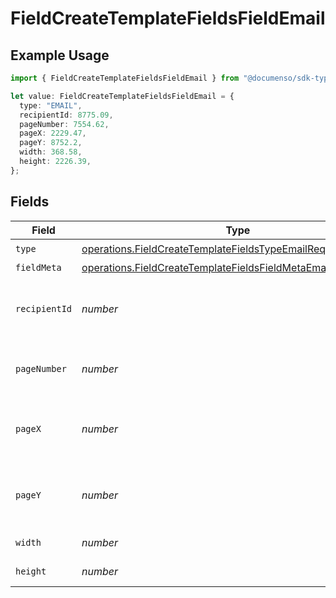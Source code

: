 # FieldCreateTemplateFieldsFieldEmail

## Example Usage

```typescript
import { FieldCreateTemplateFieldsFieldEmail } from "@documenso/sdk-typescript/models/operations";

let value: FieldCreateTemplateFieldsFieldEmail = {
  type: "EMAIL",
  recipientId: 8775.09,
  pageNumber: 7554.62,
  pageX: 2229.47,
  pageY: 8752.2,
  width: 368.58,
  height: 2226.39,
};
```

## Fields

| Field                                                                                                                                          | Type                                                                                                                                           | Required                                                                                                                                       | Description                                                                                                                                    |
| ---------------------------------------------------------------------------------------------------------------------------------------------- | ---------------------------------------------------------------------------------------------------------------------------------------------- | ---------------------------------------------------------------------------------------------------------------------------------------------- | ---------------------------------------------------------------------------------------------------------------------------------------------- |
| `type`                                                                                                                                         | [operations.FieldCreateTemplateFieldsTypeEmailRequestBody1](../../models/operations/fieldcreatetemplatefieldstypeemailrequestbody1.md)         | :heavy_check_mark:                                                                                                                             | N/A                                                                                                                                            |
| `fieldMeta`                                                                                                                                    | [operations.FieldCreateTemplateFieldsFieldMetaEmailRequestBody](../../models/operations/fieldcreatetemplatefieldsfieldmetaemailrequestbody.md) | :heavy_minus_sign:                                                                                                                             | N/A                                                                                                                                            |
| `recipientId`                                                                                                                                  | *number*                                                                                                                                       | :heavy_check_mark:                                                                                                                             | The ID of the recipient to create the field for.                                                                                               |
| `pageNumber`                                                                                                                                   | *number*                                                                                                                                       | :heavy_check_mark:                                                                                                                             | The page number the field will be on.                                                                                                          |
| `pageX`                                                                                                                                        | *number*                                                                                                                                       | :heavy_check_mark:                                                                                                                             | The X coordinate of where the field will be placed.                                                                                            |
| `pageY`                                                                                                                                        | *number*                                                                                                                                       | :heavy_check_mark:                                                                                                                             | The Y coordinate of where the field will be placed.                                                                                            |
| `width`                                                                                                                                        | *number*                                                                                                                                       | :heavy_check_mark:                                                                                                                             | The width of the field.                                                                                                                        |
| `height`                                                                                                                                       | *number*                                                                                                                                       | :heavy_check_mark:                                                                                                                             | The height of the field.                                                                                                                       |